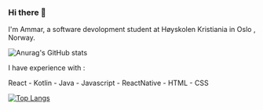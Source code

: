 ### Hi there 👋

I'm Ammar, a software devolopment student at Høyskolen Kristiania in Oslo , Norway.

![Anurag's GitHub stats](https://github-readme-stats.vercel.app/api?username=Ammar1992-MK&count_private=true&show_icons=true&theme=radical)

I have experience with :

React - Kotlin - Java - Javascript - ReactNative - HTML - CSS

[![Top Langs](https://github-readme-stats.vercel.app/api/top-langs/?username=Ammar1992-MK&layout=demo)](https://github.com/anuraghazra/github-readme-stats)



